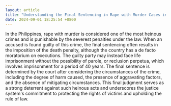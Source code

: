 ```yaml
---
layout: article
title: "Understanding the Final Sentencing in Rape with Murder Cases in the Philippines"
date: 2024-09-01 18:25:54 +0800
---
```


<p>In the Philippines, rape with murder is considered one of the most heinous crimes and is punishable by the severest penalties under the law. When an accused is found guilty of this crime, the final sentencing often results in the imposition of the death penalty, although the country has a de facto moratorium on executions. The guilty party may instead face life imprisonment without the possibility of parole, or reclusion perpetua, which involves imprisonment for a period of 40 years. The final sentence is determined by the court after considering the circumstances of the crime, including the degree of harm caused, the presence of aggravating factors, and the absence of mitigating circumstances. This final judgment serves as a strong deterrent against such heinous acts and underscores the justice system's commitment to protecting the rights of victims and upholding the rule of law.</p>